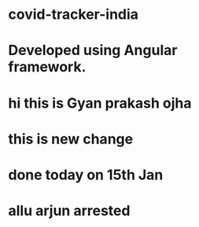 # covid-tracker-india
# Developed using Angular framework. 
# hi this is Gyan prakash ojha
# this is new change
# done today on 15th Jan
# allu arjun arrested

